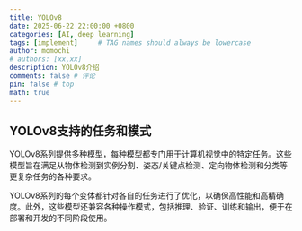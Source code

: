 ```yaml
---
title: YOLOv8
date: 2025-06-22 22:00:00 +0800
categories: [AI, deep learning]
tags: [implement]     # TAG names should always be lowercase
author: momochi
# authors: [xx,xx]
description: YOLOv8介绍
comments: false # 评论
pin: false # top 
math: true
---
```


## YOLOv8支持的任务和模式

YOLOv8系列提供多种模型，每种模型都专门用于计算机视觉中的特定任务。这些模型旨在满足从物体检测到实例分割、姿态/关键点检测、定向物体检测和分类等更复杂任务的各种要求。

YOLOv8系列的每个变体都针对各自的任务进行了优化，以确保高性能和高精确度。此外，这些模型还兼容各种操作模式，包括推理、验证、训练和输出，便于在部署和开发的不同阶段使用。



